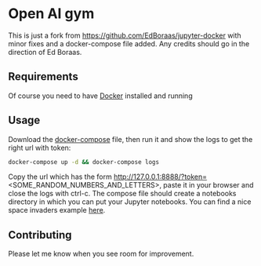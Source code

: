 # Open AI gym
This is just a fork from https://github.com/EdBoraas/jupyter-docker with minor fixes and a docker-compose file added. Any credits should go in the direction of Ed Boraas.

## Requirements
Of course you need to have [Docker](https://docs.docker.com/get-docker/) installed and running

## Usage
Download the [docker-compose](https://raw.githubusercontent.com/drkx/jupyter-docker/master/docker-compose.yml) file, then run it and show the logs to get the right url with token:
```bash
docker-compose up -d && docker-compose logs
```
Copy the url which has the form http://127.0.0.1:8888/?token=<SOME_RANDOM_NUMBERS_AND_LETTERS>, paste it in your browser and close the logs with ctrl-c.
The compose file should create a notebooks directory in which you can put your Jupyter notebooks. You can find a nice space invaders example [here](https://kyso.io/eoin/openai-gym-jupyter).

## Contributing
Please let me know when you see room for improvement.
